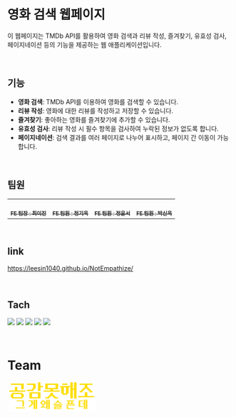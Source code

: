 # 영화 검색 웹페이지

이 웹페이지는 TMDb API를 활용하여 영화 검색과 리뷰 작성, 즐겨찾기, 유효성 검사, 페이지네이션 등의 기능을 제공하는 웹 애플리케이션입니다.

<br>

## 기능

- **영화 검색**: TMDb API를 이용하여 영화를 검색할 수 있습니다.
- **리뷰 작성**: 영화에 대한 리뷰를 작성하고 저장할 수 있습니다.
- **즐겨찾기**: 좋아하는 영화를 즐겨찾기에 추가할 수 있습니다.
- **유효성 검사**: 리뷰 작성 시 필수 항목을 검사하여 누락된 정보가 없도록 합니다.
- **페이지네이션**: 검색 결과를 여러 페이지로 나누어 표시하고, 페이지 간 이동이 가능합니다.


<br>

## 팀원
<table>
  <tbody>
    <tr>
      <td align="center"><a href=""><img src="width="100px;" alt=""/><br /><sub><b>FE 팀장 : 최이진 </b></sub></a><br /></td>
      <td align="center"><a href=""><img src="" width="100px;" alt=""/><br /><sub><b>FE 팀원 : 정기욱 </b></sub></a><br /></td>
      <td align="center"><a href=""><img src="" width="100px;" alt=""/><br /><sub><b>FE 팀원 : 정윤서 </b></sub></a><br /></td>
      <td align="center"><a href=""><img src="" width="100px;" alt=""/><br /><sub><b>FE 팀원 : 박신욱 </b></sub></a><br /></td>
    </tr>
  </tbody>
</table>

<br>

## link
https://leesin1040.github.io/NotEmpathize/


<br>

## Tach
 <img src="https://img.shields.io/badge/HTML-E34F26?style=for-the-badge&logo=html5&logoColor=white"/>  <img src="https://img.shields.io/badge/CSS-1572B6?style=for-the-badge&logo=css3&logoColor=white"/>  <img src="https://img.shields.io/badge/JavaScript-F7DF1E?style=for-the-badge&logo=javascript&logoColor=white"/> <img src="https://img.shields.io/badge/github-181717?style=for-the-badge&logo=github&logoColor=white"> <img src="https://www.themoviedb.org/assets/2/v4/logos/v2/blue_long_1-8ba2ac31f354005783fab473602c34c3f4fd207150182061e425d366e4f34596.svg">

<br>
 
# Team 
<img src="https://github.com/leesin1040/NotEmpathize/blob/main/image/teamlogo.png?raw=true" alt="팀로고" width="200px">
